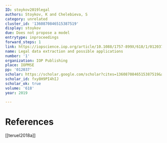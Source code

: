 ```yaml
---
ID: stoykov2019legal
authors: Stoykov, K and Chelebieva, S
category: unrelated
cluster_id: '1360870846515387519'
display: stoykov
due: Does not propose a model
entrytype: inproceedings
forward_steps: 1
link: https://iopscience.iop.org/article/10.1088/1757-899X/618/1/012037/pdf
name: Legal data extraction and possible applications
number: '1'
organization: IOP Publishing
place: IOPMSE
pp: '012037'
scholar: https://scholar.google.com/scholar?cites=1360870846515387519&as_sdt=2005&sciodt=0,5&hl=en
scholar_id: fxy8H9PI4hIJ
scholar_ok: true
volume: '618'
year: 2019

---
```


# References

[[teruel2018a]]

